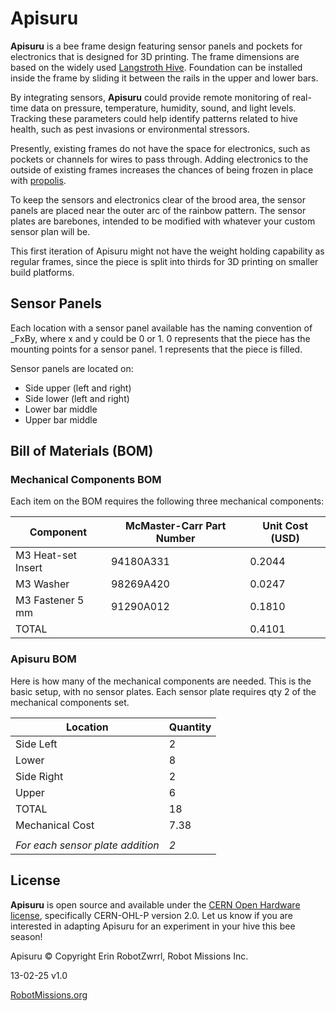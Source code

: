 # Apisuru

**Apisuru** is a bee frame design featuring sensor panels and pockets for electronics that is designed for 3D printing. The frame dimensions are based on the widely used [Langstroth Hive](https://beeprofessor.com/langstroth-hive-dimensions/). Foundation can be installed inside the frame by sliding it between the rails in the upper and lower bars.

By integrating sensors, **Apisuru** could provide remote monitoring of real-time data on pressure, temperature, humidity, sound, and light levels. Tracking these parameters could help identify patterns related to hive health, such as pest invasions or environmental stressors.

Presently, existing frames do not have the space for electronics, such as pockets or channels for wires to pass through. Adding electronics to the outside of existing frames increases the chances of being frozen in place with [propolis](https://en.wikipedia.org/wiki/Propolis).

To keep the sensors and electronics clear of the brood area, the sensor panels are placed near the outer arc of the rainbow pattern. The sensor plates are barebones, intended to be modified with whatever your custom sensor plan will be. 

This first iteration of Apisuru might not have the weight holding capability as regular frames, since the piece is split into thirds for 3D printing on smaller build platforms.


## Sensor Panels

Each location with a sensor panel available has the naming convention of _FxBy, where x and y could be 0 or 1. 0 represents that the piece has the mounting points for a sensor panel. 1 represents that the piece is filled. 

Sensor panels are located on:
- Side upper (left and right)
- Side lower (left and right)
- Lower bar middle
- Upper bar middle


## Bill of Materials (BOM)

### Mechanical Components BOM

Each item on the BOM requires the following three mechanical components:

| Component                 | McMaster-Carr Part Number | Unit Cost (USD) |
| ------------------ | ------------------------- | --------------- |
| M3 Heat-set Insert        | 94180A331 | 0.2044 |
| M3 Washer                 | 98269A420 | 0.0247 |
| M3 Fastener 5 mm          | 91290A012 | 0.1810 |
| TOTAL                     |  | 0.4101 |

### Apisuru BOM

Here is how many of the mechanical components are needed. This is the basic setup, with no sensor plates. Each sensor plate requires qty 2 of the mechanical components set.

| Location                       | Quantity |
| ------------------------------ | -------- |
| Side Left                      | 2 |
| Lower                          | 8 |
| Side Right                     | 2 |
| Upper                          | 6 |
| TOTAL                          | 18 |
| Mechanical Cost                | 7.38 |
|                                |  |
| _For each sensor plate addition_ | _2_ |


## License

**Apisuru** is open source and available under the [CERN Open Hardware license](https://cern-ohl.web.cern.ch/), specifically CERN-OHL-P version 2.0. Let us know if you are interested in adapting Apisuru for an experiment in your hive this bee season!

Apisuru © Copyright Erin RobotZwrrl, Robot Missions Inc.

13-02-25 v1.0

[RobotMissions.org](https://robotmissions.org)
